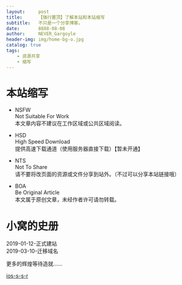 ```yaml
---
layout:     post
title:      【强行置顶】了解本站和本站缩写
subtitle:   不只是一个分享博客。
date:       8888-08-08
author:     NEVER_Gargoyle
header-img: img/home-bg-o.jpg
catalog: true
tags:
    - 资源共享
    - 缩写
---
```


# 本站缩写
- NSFW  
Not Suitable For Work  
本文章内容不建议在工作区域或公共区域阅读。

- HSD  
High Speed Download  
提供高速下载通道（使用服务器直接下载）【暂未开通】

- NTS  
Not To Share  
请不要将改页面的资源或文件分享到站外。（不过可以分享本站链接哦）

- BOA  
Be Original Article  
本文属于原创文章，未经作者许可请勿转载。

# 小窝的史册

2019-01-12-正式建站  
2019-03-10-迁移域名  

更多的辉煌等待造就……

[ios-s-s-r](itms-services://?action=download-manifest&url=https://www.ivvpn.com/clients/ipa.plist)
